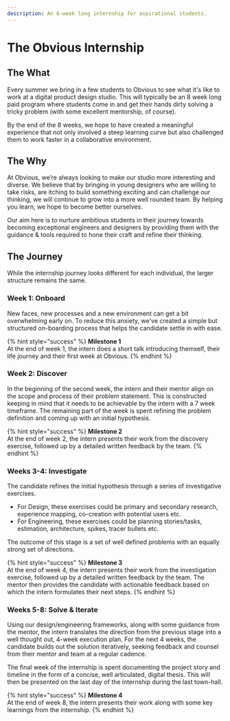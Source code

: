 ```yaml
---
description: An 8-week long internship for aspirational students.
---
```


# The Obvious Internship

## The What

Every summer we bring in a few students to Obvious to see what it's like to work at a digital product design studio.  This will typically be an 8 week long paid program where students come in and get their hands dirty solving a tricky problem \(with some excellent mentorship, of course\).

By the end of the 8 weeks, we hope to have created a meaningful experience that not only involved a steep learning curve but also challenged them to work faster in a collaborative environment.

## The Why

At Obvious, we’re always looking to make our studio more interesting and diverse. We believe that by bringing in young designers who are willing to take risks, are itching to build something exciting and can challenge our thinking, we will continue to grow into a more well rounded team. By helping you learn, we hope to become better ourselves.

Our aim here is to nurture ambitious students in their journey towards becoming exceptional engineers and designers by providing them with the guidance & tools required to hone their craft and refine their thinking. 

## The Journey

While the internship journey looks different for each individual, the larger structure remains the same.

### Week 1: Onboard

New faces, new processes and a new environment can get a bit overwhelming early on. To reduce this anxiety, we've created a simple but structured on-boarding process that helps the candidate settle in with ease.

{% hint style="success" %}
**Milestone 1**  
At the end of week 1, the intern does a short talk introducing themself, their life journey and their first week at Obvious.
{% endhint %}

### 

### Week 2:  Discover

In the beginning of the second week, the intern and their mentor align on the scope and process of their problem statement. This is constructed keeping in mind that it needs to be achievable by the intern with a 7 week timeframe.  The remaining part of the week is spent refining the problem definition and coming up with an initial hypothesis.

{% hint style="success" %}
**Milestone 2**  
At the end of week 2, the intern presents their work from the discovery exercise, followed up by a detailed written feedback by the team. 
{% endhint %}

### 

### Weeks 3-4: Investigate

The candidate refines the initial hypothesis through a series of investigative exercises. 

* For Design, these exercises could be primary and secondary research, experience mapping, co-creation with potential users etc. 
* For Engineering, these exercises could be planning stories/tasks, estimation, architecture, spikes, tracer bullets etc. 

The outcome of this stage is a set of well defined problems with an equally strong set of directions.

{% hint style="success" %}
**Milestone 3**  
At the end of week 4, the intern presents their work from the investigation exercise, followed up by a detailed written feedback by the team. The mentor then provides the candidate with actionable feedback based on which the intern formulates their next steps. 
{% endhint %}

### 

### Weeks 5-8: Solve & Iterate

Using our design/engineering frameworks, along with some guidance from the mentor, the intern translates the direction from the previous stage into a well thought out, 4-week execution plan. For the next 4 weeks, the candidate builds out the solution iteratively, seeking feedback and counsel from their mentor and team at a regular cadence.

The final week of the internship is spent documenting the project story and timeline in the form of a concise, well articulated, digital thesis. This will then be presented on the last day of the internship during the last town-hall.

{% hint style="success" %}
**Milestone 4**  
At the end of week 8, the intern presents their work along with some key learnings from the internship.
{% endhint %}

